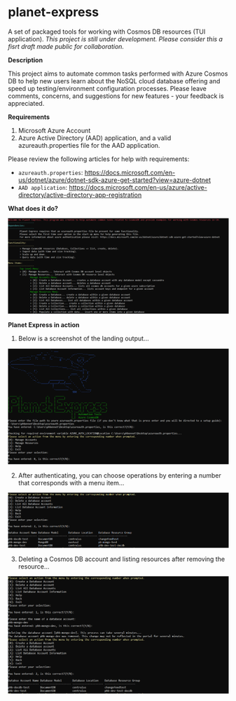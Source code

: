 # planet-express
A set of packaged tools for working with Cosmos DB resources (TUI application).
*This project is still under development. Please consider this a fisrt draft made public for collaboration.*

**Description**

This project aims to automate common tasks performed with Azure Cosmos DB to help new users learn about the NoSQL cloud database offering and speed up testing/environment configuration processes. Please leave comments, concerns, and suggestions for new features - your feedback is appreciated.

**Requirements**
1. Microsoft Azure Account
2. Azure Active Directory (AAD) application, and a valid azureauth.properties file for the AAD application. 

Please review the following articles for help with requirements:
- `azureauth.properties`: https://docs.microsoft.com/en-us/dotnet/azure/dotnet-sdk-azure-get-started?view=azure-dotnet
- `AAD application`: https://docs.microsoft.com/en-us/azure/active-directory/active-directory-app-registration

**What does it do?**

![alt text](https://github.com/philbennett94/planet-express/blob/master/pics/pe4.PNG)

**Planet Express in action**

1. Below is a screenshot of the landing output...

![alt text](https://github.com/philbennett94/planet-express/blob/master/pics/pe1.PNG)

2. After authenticating, you can choose operations by entering a number that corresponds with a menu item...

![alt text](https://github.com/philbennett94/planet-express/blob/master/pics/pe2.PNG)

3. Deleting a Cosmos DB account and listing resources after removing the resource...

![alt text](https://github.com/philbennett94/planet-express/blob/master/pics/pe3.PNG)
